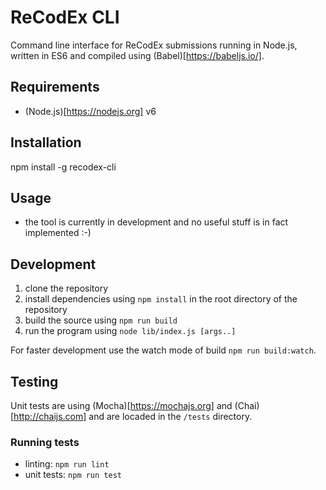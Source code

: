 # ReCodEx CLI
Command line interface for ReCodEx submissions running in Node.js, written in ES6 and compiled using (Babel)[https://babeljs.io/].

## Requirements
- (Node.js)[https://nodejs.org] v6

## Installation
npm install -g recodex-cli

## Usage
- the tool is currently in development and no useful stuff is in fact implemented :-)

## Development
1. clone the repository
2. install dependencies using `npm install` in the root directory of the repository
3. build the source using `npm run build`
4. run the program using `node lib/index.js [args..]`

For faster development use the watch mode of build `npm run build:watch`.

## Testing
Unit tests are using (Mocha)[https://mochajs.org] and (Chai)[http://chaijs.com] and are locaded in the `/tests` directory.

### Running tests
- linting: `npm run lint`
- unit tests: `npm run test`


